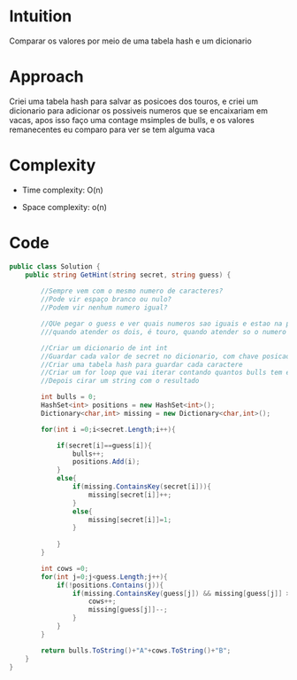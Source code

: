 # Intuition
Comparar os valores por meio de uma tabela hash e um dicionario

# Approach
Criei uma tabela hash para salvar as posicoes dos touros, e criei um dicionario para adicionar os possiveis numeros que se encaixariam em vacas, apos isso faço uma contage msimples de bulls, e os valores remanecentes eu comparo para ver se tem alguma vaca

# Complexity
- Time complexity: O(n)

- Space complexity: o(n)

# Code
```csharp []
public class Solution {
    public string GetHint(string secret, string guess) {
        
        //Sempre vem com o mesmo numero de caracteres?
        //Pode vir espaço branco ou nulo?
        //Podem vir nenhum numero igual?

        //QUe pegar o guess e ver quais numeros sao iguais e estao na posicao correta
        ///quando atender os dois, é touro, quando atender so o numero igual é vaca

        //Criar um dicionario de int int
        //Guardar cada valor de secret no dicionario, com chave posicao i de um for loop
        //Criar uma tabela hash para guardar cada caractere
        //Criar um for loop que vai iterar contando quantos bulls tem e quantas vacas tem
        //Depois cirar um string com o resultado

        int bulls = 0;
        HashSet<int> positions = new HashSet<int>();
        Dictionary<char,int> missing = new Dictionary<char,int>();

        for(int i =0;i<secret.Length;i++){

            if(secret[i]==guess[i]){
                bulls++;
                positions.Add(i);
            }
            else{
                if(missing.ContainsKey(secret[i])){
                    missing[secret[i]]++;
                }
                else{
                    missing[secret[i]]=1;
                }
               
            }
        }

        int cows =0;
        for(int j=0;j<guess.Length;j++){
            if(!positions.Contains(j)){
                if(missing.ContainsKey(guess[j]) && missing[guess[j]] > 0){
                    cows++;
                    missing[guess[j]]--;
                }
            }
        }

        return bulls.ToString()+"A"+cows.ToString()+"B";
    }
}
```
